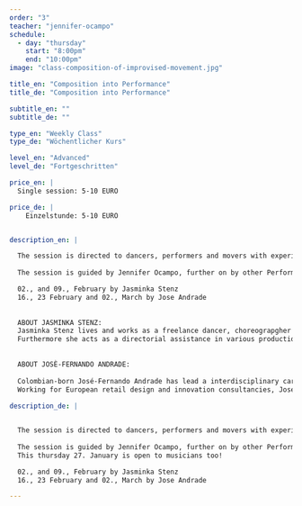 ```yaml
---
order: "3"
teacher: "jennifer-ocampo"
schedule:
  - day: "thursday"
    start: "8:00pm"
    end: "10:00pm"
image: "class-composition-of-improvised-movement.jpg"

title_en: "Composition into Performance"
title_de: "Composition into Performance"

subtitle_en: ""
subtitle_de: ""

type_en: "Weekly Class"
type_de: "Wöchentlicher Kurs"

level_en: "Advanced"
level_de: "Fortgeschritten"

price_en: |
  Single session: 5-10 EURO

price_de: |
    Einzelstunde: 5-10 EURO   


description_en: |

  The session is directed to dancers, performers and movers with experience, who are interested on the praxis of improvisation, instant composition and performance.
  
  The session is guided by Jennifer Ocampo, further on by other Performers.  

  02., and 09., February by Jasminka Stenz  
  16., 23 February and 02., March by Jose Andrade  
  
  
  ABOUT JASMINKA STENZ: 
  Jasminka Stenz lives and works as a freelance dancer, choreograpgher and pedagogue in Berlin and in swizerland. Beside her long-standing companions, the music (violin) and the tango, Jasminka Stenz is a performer, who finished her education at TIP Bewegungs-art Freiburg. She creates own work and is to be seen as a performer in different pieces, with contemporary dance, as well as with her music. Her meinfocus is the improvisation. 
  Furthermore she acts as a directorial assistance in various productions. Jasminka Stenz works, beside the free lance activity as an artist, temporarily as a pedagogue with autistic children, body-and dance-oriented. Moreover, she leads courses in dance improvisation and Tango Argentino in Berlin. / Contact: jasminka.stenz@gmail.com
  
  
  ABOUT JOSÈ-FERNANDO ANDRADE:
  
  Colombian-born José-Fernando Andrade has lead a interdisciplinary career as a dancer, actor and director but also, as an spatial designer. Following his Integrated Arts and Theatre studies in Colombia, he began developing his own acclaimed dance-theatre performances, whilst working on architectural and scenography projects. In 2004, José-Fernando established himself in Spain and then in Germany, where he continued to collaborate with dance-theatre companies, as well as direct multimedia arts projects. He also has been teaching and conducting workshops for both public and private institutions. 
  Working for European retail design and innovation consultancies, José-Fernando developed his knowledge of new technologies. Stemming from this passion, he recently founded a creative lab, which connects dance with sensing technologies to create immersive experiences, mixing neurotech and body tracking in order to generate of visuals and sounds in real time.
  
description_de: |


  The session is directed to dancers, performers and movers with experience, who are interested on the praxis of improvisation, instant composition and performance.
  
  The session is guided by Jennifer Ocampo, further on by other Performers.  
  This thursday 27. January is open to musicians too!

  02., and 09., February by Jasminka Stenz  
  16., 23 February and 02., March by Jose Andrade

---
```

